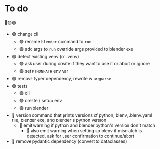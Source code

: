 # To do
🔴🟡🟢

* 🟢 change cli
    * 🟢 rename `blender` command to `run`
    * 🟢 add args to `run` override args provided to blender exe
* 🟢 detect existing venv (or .venv)
    * 🟢 ask user during create if they want to use it or abort or ignore
    * 🟢 set `PTHONPATH` env var
* 🟢 remove typer dependency, rewrite w `argparse`
* 🟢 tests
    * 🟢 cli
    * 🟢 create / setup env
    * 🟢 run blender
* 🔴 version command that prints versions of python, blenv, .blenv.yaml file, blender exe, and blender's python version
    * 🔴 emit warning if python and blender python's version don't match
        * 🔴 also emit warning when setting up blenv if mismatch is detected, ask for user confirmation to continue/abort
* 🔴 remove pydantic dependency (convert to dataclasses)
